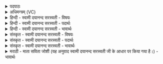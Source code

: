<details><summary>पदपाठः</summary>

रूपेण॑। वः॒। रू॒पम्। अ॒भि। आ। अ॒गा॒म्। तु॒थः। वः॒। वि॒श्ववे॑दा॒ इति॑ वि॒श्वऽवेदाः। वि। भ॒ज॒तु॒। ऋ॒तस्य॑। प॒था। प्र। इ॒त॒। च॒न्द्रद॑क्षिणा॒ इति॑ च॒न्द्रऽद॑क्षिणाः। वि। स्व॒रिति॒ स्वः᳖। पश्य॑। वि। अ॒न्तरि॑क्षम्। यत॑स्व। स॒द॒स्यैः᳖। ४५।
</details>

<details><summary>अधिमन्त्रम् (VC)</summary>

- प्रजापतिर्देवता
- आङ्गिरस ऋषिः
- विराड् जगती
- निषादः
</details>

<details><summary>हिन्दी - स्वामी दयानन्द सरस्वती - विषयः</summary>

अब तीन सभाओं से राज्य की शिक्षा करनी चाहिये, इस विषय का उपदेश अगले मन्त्र में किया है ॥
</details>

<details><summary>हिन्दी - स्वामी दयानन्द सरस्वती - पदार्थः</summary>

पदार्थान्वयभाषाः -  हे सेना और प्रजाजनो ! जैसे मैं (रूपेण) अपने दृष्टिगोचर आकार से (वः) तुम्हारे (रूपम्) स्वरूप को (अभि) (आ) (अगाम्) प्राप्त होता हूँ, वैसे (विश्ववेदाः) सब को जाननेवाले परमात्मा के समान सभापति (वः) तुम लोगों को (वि) (भजतु) पृथक्-पृथक् अपने-अपने अधिकार में नियत करे। हे सभापते ! (तुथः) सब से अधिक ज्ञानवाले प्रतिष्ठित आप (स्वः) प्रताप को प्राप्त हुए सूर्य्य के समान (ऋतस्य) सत्य के (पथा) मार्ग से (अन्तरिक्षम्) अविनाशी राजनीति वा ब्रह्मविज्ञान को (वि) अनेक प्रकार से (पश्य) देखो और सभा के बीच में (सदस्यैः) सभासदों के साथ सत्य मार्ग से (प्र) (यतस्व) विशेष-विशेष यत्न करो तथा हे (चन्द्रदक्षिणाः) सुवर्ण के दान करनेवाले राजपुरुषो ! तुम लोग धर्म्म को (वीत) विशेषता से प्राप्त होओ ॥४५॥
</details>

<details><summary>हिन्दी - स्वामी दयानन्द सरस्वती - भावार्थः</summary>

भावार्थभाषाः -  सभापति राजा को चाहिये कि प्रजा, सेना के पुरुषों को अपने पुत्रों के तुल्य प्रसन्न रक्खे और परमेश्वर के तुल्य पक्षपात छोड़ कर न्याय करे। धार्म्मिक सभ्यजनों की तीन सभा होनी चाहियें उनमें से एक राजसभा जिस के आधीन राज्य के सब कार्य्य चलें और सब उपद्रव निवृत्त रहें। दूसरी विद्यासभा जिससे विद्या का प्रचार अनेकविधि किया जावे और अविद्या का नाश होता रहे और तीसरी धर्म्मसभा जिससे धर्म्म की उन्नति और अधर्म्म की हानि निरन्तर की जाय। सब लोगों को उचित है कि अपने आत्मा और परमात्मा को देखकर अन्याय मार्ग से अलग हों, धर्म्म का सेवन और सभासदों के साथ समयानुकूल अनेक प्रकार से विचार करके सत्य और असत्य के निर्णय करने में प्रयत्न किया करें ॥४५॥
</details>

<details><summary>संस्कृत - स्वामी दयानन्द सरस्वती - विषयः</summary>

अथ सभात्रयेण राज्यं शासनीयमित्युपदिश्यते ॥
</details>

<details><summary>संस्कृत - स्वामी दयानन्द सरस्वती - पदार्थः</summary>

पदार्थान्वयभाषाः -  हे सेना प्रजाजना ! यथाहं रूपेण वो युष्माकं रूपमभ्यागाम्, तथा विश्ववेदा वो युष्मान् विभजतु। तुथस्त्वं स्वरिवर्त्तस्य पथान्तरिक्षं विपश्य, सभायां सदस्यैः सहर्त्तस्य पथा प्रयतस्व। चन्द्रदक्षिणा यूयमृतस्य धर्म्यं मार्गं वीत ॥४५॥
</details>

<details><summary>संस्कृत - स्वामी दयानन्द सरस्वती - भावार्थः</summary>

भावार्थभाषाः -  सभापती राजा स्वात्मजानिव प्रजासेनासभ्यपुरुषान् प्रीणयेत्, तथा पक्षपातरहितः परमेश्वर इव सततं न्यायं कुर्यात्। धार्मिकाणां सभ्यानां जनानां तिस्रः सभा भवेयुः। तास्वेका राजसभा−यया राजकार्याणि निष्पद्येरन्, सर्वे विघ्ना निवर्तेरंश्च। द्वितीया विद्यासभा−यया विद्याप्रचारः स्यादविद्या नश्येत्। तृतीया धर्मसभा−यया धर्मोन्नतिरधर्महानिश्च सततं भवेत्, सर्वे स्वात्मानं परमात्मानं समीक्ष्यान्यायमार्गात् पृथग्भूत्वा धर्मं सेवित्वा समयं पर्य्यालोच्य सत्यासत्यनिर्णये प्रयतेरन् ॥४५॥
</details>

<details><summary>मराठी - माता सविता जोशी (यह अनुवाद स्वामी दयानन्द सरस्वती जी के आधार पर किया गया है।) - भावार्थः</summary>

भावार्थभाषाः -  राजाने आपल्या पुत्रांप्रमाणे सैन्यातील लोकांना प्रसन्न ठेवावे व परमेश्वराप्रमाणे पक्षपातरहित न्याय द्यावा. धार्मिक सभ्य पुरुषांच्या तीन प्रकारच्या सभा असाव्यात. त्यापैकी एक राज्यसभा, जिच्याद्वारे राज्याची सर्व कामे निर्वेधपणे चालावी व दुसरी विद्यासभा, ज्या सभेद्वारे अनेक प्रकारे विद्येचा प्रचार केला जावा व अविद्येचा नाश व्हावा. तिसरी धर्मसभा जिच्यामुळे सतत धर्माची उन्नती व अधर्माचा नाश व्हावा. सर्व लोकांनी आपला आत्मा व परमात्मा यांना जाणून अन्यायाच्या मार्गाचा त्याग करावा. सर्व सभासदाबरोबर धर्माचरण करून काळानुसार विचार विनियम करून सत्यासत्याचा निर्णय करण्याचा प्रयत्न करावा.
</details>